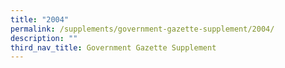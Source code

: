 ```yaml
---
title: "2004"
permalink: /supplements/government-gazette-supplement/2004/
description: ""
third_nav_title: Government Gazette Supplement
---
```

